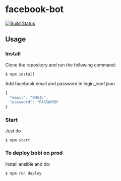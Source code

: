 # facebook-bot
[![Build Status](https://travis-ci.org/greg-nicolle/facebook-bot.svg?branch=master)](https://travis-ci.org/greg-nicolle/facebook-bot)
## Usage

### Install

Clone the repository and run the following command:

```shell
$ npm install
```

Add facebook email and password in login_conf.json

```javascript
{
  "email": "EMAIL",
  "password": "PASSWORD"
}
```

### Start

Just do

```shell
$ npm start
```

### To deploy bobi on prod

install ansible and do:

```shell
$ npm run deploy
```